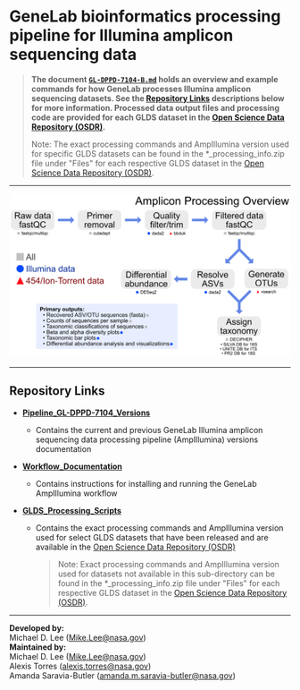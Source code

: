 # GeneLab bioinformatics processing pipeline for Illumina amplicon sequencing data

> **The document [`GL-DPPD-7104-B.md`](Pipeline_GL-DPPD-7104_Versions/GL-DPPD-7104-B.md) holds an overview and example commands for how GeneLab processes Illumina amplicon sequencing datasets. See the [Repository Links](#repository-links) descriptions below for more information. Processed data output files and processing code are provided for each GLDS dataset in the [Open Science Data Repository (OSDR)](https://osdr.nasa.gov/bio/repo/).**  
> 
> Note: The exact processing commands and AmpIllumina version used for specific GLDS datasets can be found in the *_processing_info.zip file under "Files" for each respective GLDS dataset in the [Open Science Data Repository (OSDR)](https://osdr.nasa.gov/bio/repo/). 

--- 

<p align="center">
<a href="../images/GL-amplicon-overview.pdf"><img src="../images/GL-amplicon-overview.png"></a>
</p>

---
## Repository Links

* [**Pipeline_GL-DPPD-7104_Versions**](Pipeline_GL-DPPD-7104_Versions)

  - Contains the current and previous GeneLab Illumina amplicon sequencing data processing pipeline (AmpIllumina) versions documentation

* [**Workflow_Documentation**](Workflow_Documentation)

  - Contains instructions for installing and running the GeneLab AmpIllumina workflow

* [**GLDS_Processing_Scripts**](GLDS_Processing_Scripts)

  - Contains the exact processing commands and AmpIllumina version used for select GLDS datasets that have been released and are available in the [Open Science Data Repository (OSDR)](https://osdr.nasa.gov/bio/repo/)
    > Note: Exact processing commands and AmpIllumina version used for datasets not available in this sub-directory can be found in the *_processing_info.zip file under "Files" for each respective GLDS dataset in the [Open Science Data Repository (OSDR)](https://osdr.nasa.gov/bio/repo/).

---
**Developed by:**  
Michael D. Lee (Mike.Lee@nasa.gov)  
**Maintained by:**  
Michael D. Lee (Mike.Lee@nasa.gov)  
Alexis Torres (alexis.torres@nasa.gov)  
Amanda Saravia-Butler (amanda.m.saravia-butler@nasa.gov)  
